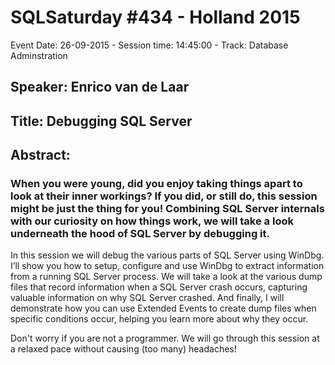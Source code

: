 # SQLSaturday #434 - Holland 2015
Event Date: 26-09-2015 - Session time: 14:45:00 - Track: Database Adminstration
## Speaker: Enrico van de Laar
## Title: Debugging SQL Server
## Abstract:
### When you were young, did you enjoy taking things apart to look at their inner workings? If you did, or still do, this session might be just the thing for you! Combining SQL Server internals with our curiosity on how things work, we will take a look underneath the hood of SQL Server by debugging it.

In this session we will debug the various parts of SQL Server using WinDbg. I’ll show you how to setup, configure and use WinDbg to extract information from a running SQL Server process. We will take a look at the various dump files that record information when a SQL Server crash occurs, capturing valuable information on why SQL Server crashed. And finally, I will demonstrate how you can use Extended Events to create dump files when specific conditions occur, helping you learn more about why they occur.

Don't worry if you are not a programmer. We will go through this session at a relaxed pace without causing (too many) headaches!

